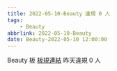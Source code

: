 ```yaml
---
title: 2022-05-10-Beauty 違規 0 人
tags:
    - Beauty
abbrlink: 2022-05-10-Beauty
date: Beauty-2022-05-10 12:00:00
---
```

Beauty 板 [板規連結](https://www.ptt.cc/bbs/Beauty/M.1630069980.A.84B.html)
昨天違規 0 人
